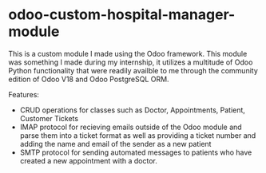 # odoo-custom-hospital-manager-module
This is a custom module I made using the Odoo framework.
This module was something I made during my internship, it utilizes a multitude of Odoo Python functionality that were readily availble to me through the community edition of Odoo V18 and Odoo PostgreSQL ORM.

Features: 
- CRUD operations for classes such as Doctor, Appointments, Patient, Customer Tickets
- IMAP protocol for recieving emails outside of the Odoo module and parse them into a ticket format as well as providing a ticket number and adding the name and email of the sender as a new patient
- SMTP protocol for sending automated messages to patients who have created a new appointment with a doctor.
